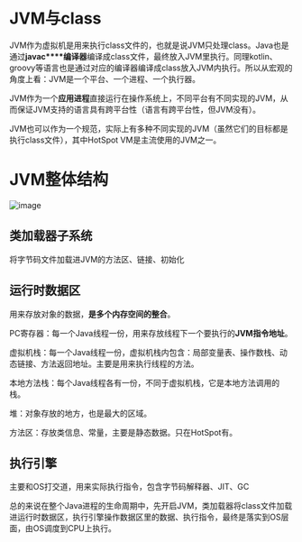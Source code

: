 # JVM与class
JVM作为虚拟机是用来执行class文件的，也就是说JVM只处理class。Java也是通过**javac****编译器**编译成class文件，最终放入JVM里执行。同理kotlin、groovy等语言也是通过对应的编译器编译成class放入JVM内执行。所以从宏观的角度上看：JVM是一个平台、一个进程、一个执行器。

JVM作为一个**应用进程**直接运行在操作系统上，不同平台有不同实现的JVM，从而保证JVM支持的语言具有跨平台性（语言有跨平台性，但JVM没有）。

JVM也可以作为一个规范，实际上有多种不同实现的JVM（虽然它们的目标都是执行class文件），其中HotSpot VM是主流使用的JVM之一。

# JVM整体结构

![image](https://user-images.githubusercontent.com/48977889/149263129-9e96b53c-1ad4-4788-8274-4080e28ebff1.png)

## 类加载器子系统

将字节码文件加载进JVM的方法区、链接、初始化

## 运行时数据区

用来存放对象的数据，**是多个内存空间的整合**。

PC寄存器：每一个Java线程一份，用来存放线程下一个要执行的**JVM指令地址**。

虚拟机栈：每一个Java线程一份，虚拟机栈内包含：局部变量表、操作数栈、动态链接、方法返回地址。主要是用来执行线程的方法。

本地方法栈：每个Java线程各有一份，不同于虚拟机栈，它是本地方法调用的栈。

堆：对象存放的地方，也是最大的区域。

方法区：存放类信息、常量，主要是静态数据。只在HotSpot有。

## 执行引擎

主要和OS打交道，用来实际执行指令，包含字节码解释器、JIT、GC

总的来说在整个Java进程的生命周期中，先开启JVM，类加载器将class文件加载进运行时数据区，执行引擎操作数据区里的数据、执行指令，最终是落实到OS层面，由OS调度到CPU上执行。